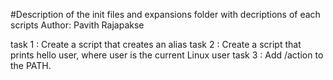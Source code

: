 #Description of the init files and expansions folder with decriptions of each scripts
Author:  Pavith Rajapakse

task 1 : Create a script that creates an alias
task 2 : Create a script that prints hello user, where user is the current Linux user
task 3 :  Add /action to the PATH.






